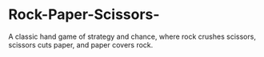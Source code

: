 # Rock-Paper-Scissors-
A classic hand game of strategy and chance, where rock crushes scissors, scissors cuts paper, and paper covers rock.
